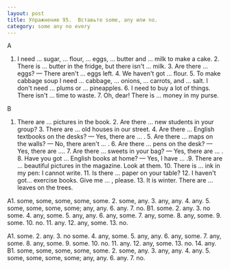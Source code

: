 ```yaml
---
layout: post
title: Упражнение 95.  Вставьте some, any или no.
category: some any no every
---
```

<section class="question">
<p>A</p>

1. I need ... sugar, ... flour, ... eggs, ... butter and ... milk to make a cake. 2. There is ... butter in the fridge, but there isn't ... milk. 3. Are there ... eggs? — There aren't ... eggs left. 4. We haven't got ... flour. 5. To make cabbage soup I need ... cabbage, ... onions, ... carrots, and ... salt. I don't need ... plums or ... pineapples. 6. I need to buy a lot of things. There isn't ... time to waste. 7. Oh, dear! There is ... money in my purse.

<p>B</p>

1. There are ... pictures in the book. 2. Are there ... new students in your group? 3. There are ... old houses in our street. 4. Are there ... English textbooks on the desks? — Yes, there are ... . 5. Are there ... maps on the walls? — No, there aren't ... . 6. Are there ... pens on the desk? — Yes, there are .... 7. Are there ... sweets in your bag? — Yes, there are ... . 8. Have you got ... English books at home? — Yes, I have ... .9. There are ... beautiful pictures in the magazine. Look at them. 10. There is ... ink in my pen: I cannot write. 11. Is there ... paper on your table? 12. I haven't got... exercise books. Give me ... , please. 13. It is winter. There are ... leaves on the trees.
</section>

<section class="answer">
А1. some, some, some, some, some. 2. some, any. 3. any, any. 4. any. 5. some, some, some, some; any, any. 6. any. 7. no.
В1. some. 2. any. 3. no some. 4. any, some. 5. any, any. 6. any, some. 7. any, some. 8. any, some. 9. some. 10. no. 11. any. 12. any, some. 13. no.

A1. some. 2. any. 3. no some. 4. any, some. 5. any, any. 6. any, some. 7. any, some. 8. any, some. 9. some. 10. no. 11. any. 12. any, some. 13. no. 14. any.
B1. some, some, some, some, some. 2. some, any. 3. any, any. 4. any. 5. some, some, some, some; any, any. 6. any. 7. no.
</section>